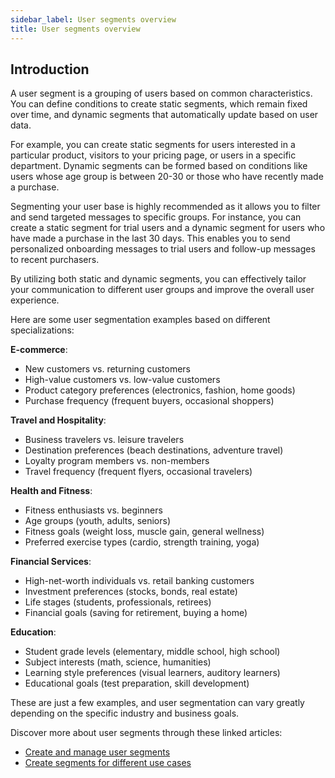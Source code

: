 ```yaml
---
sidebar_label: User segments overview
title: User segments overview
---
```


## Introduction 
A user segment is a grouping of users based on common characteristics. You can define conditions to create static segments, which remain fixed over time, and dynamic segments that automatically update based on user data.

For example, you can create static segments for users interested in a particular product, visitors to your pricing page, or users in a specific department. Dynamic segments can be formed based on conditions like users whose age group is between 20-30 or those who have recently made a purchase.

Segmenting your user base is highly recommended as it allows you to filter and send targeted messages to specific groups. For instance, you can create a static segment for trial users and a dynamic segment for users who have made a purchase in the last 30 days. This enables you to send personalized onboarding messages to trial users and follow-up messages to recent purchasers.

By utilizing both static and dynamic segments, you can effectively tailor your communication to different user groups and improve the overall user experience.

Here are some user segmentation examples based on different specializations:

**E-commerce**:
* New customers vs. returning customers
* High-value customers vs. low-value customers
* Product category preferences (electronics, fashion, home goods)
* Purchase frequency (frequent buyers, occasional shoppers)

**Travel and Hospitality**:
* Business travelers vs. leisure travelers
* Destination preferences (beach destinations, adventure travel)
* Loyalty program members vs. non-members
* Travel frequency (frequent flyers, occasional travelers)

**Health and Fitness**:
* Fitness enthusiasts vs. beginners
* Age groups (youth, adults, seniors)
* Fitness goals (weight loss, muscle gain, general wellness)
* Preferred exercise types (cardio, strength training, yoga)

**Financial Services**:
* High-net-worth individuals vs. retail banking customers
* Investment preferences (stocks, bonds, real estate)
* Life stages (students, professionals, retirees)
* Financial goals (saving for retirement, buying a home)

**Education**:
* Student grade levels (elementary, middle school, high school)
* Subject interests (math, science, humanities)
* Learning style preferences (visual learners, auditory learners)
* Educational goals (test preparation, skill development)

These are just a few examples, and user segmentation can vary greatly depending on the specific industry and business goals.


Discover more about user segments through these linked articles:

* [Create and manage user segments](https://docs.yellow.ai/docs/platform_concepts/engagement/cdp/user_data_segments/creating_managing_user_segment)
* [Create segments for different use cases](https://docs.yellow.ai/docs/platform_concepts/engagement/cdp/user_data_segments/segment_usecases)
